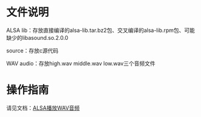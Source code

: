 # 文件说明

ALSA lib：存放直接编译的alsa-lib.tar.bz2包、交叉编译的alsa-lib.rpm包、可能缺少的libasound.so.2.0.0

source：存放c源代码

WAV audio：存放high.wav middle.wav low.wav三个音频文件

# 操作指南

请见文档：[ALSA播放WAV音频](https://blur-docs.readthedocs.io/zh_CN/latest/alsa.html)